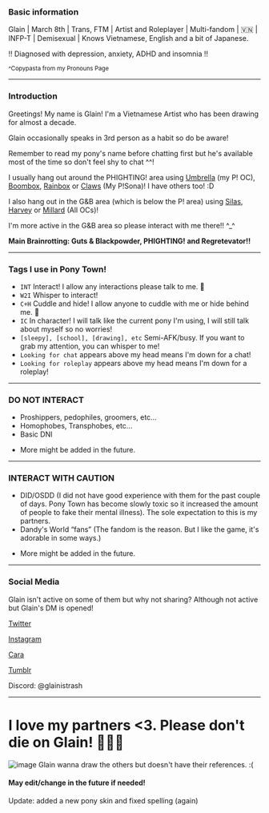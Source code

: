 ### Basic information

Glain | March 8th | Trans, FTM | Artist and Roleplayer | Multi-fandom | 🇻🇳 | INFP-T | Demisexual | Knows Vietnamese, English and a bit of Japanese.

!! Diagnosed with depression, anxiety, ADHD and insomnia !!

<sup>^Copypasta from my Pronouns Page</sup>

------------------------------------

### Introduction
 
Greetings! My name is Glain! I'm a Vietnamese Artist who has been drawing for almost a decade.

Glain occasionally speaks in 3rd person as a habit so do be aware!

Remember to read my pony's name before chatting first but he's available most of the time so don't feel shy to chat ^^!

I usually hang out around the PHIGHTING! area using [Umbrella](https://file.garden/ZogMxQjYh2LIAH4W/pony-town-Umbrella-%20P!%20OC%20-%20INT_W2I_C%2BH-stand-shadow-name-bg-padded-16x.png) (my P! OC), [Boombox](https://file.garden/ZogMxQjYh2LIAH4W/pony-town-Boombox%20-%20P!%20-%20INT_C%2BH-stand-shadow-name-bg-padded-16x%20(1).png), [Rainbox](https://file.garden/ZogMxQjYh2LIAH4W/pony-town-Rainbox%20-%20P!%20-%20INT_C%2BH-stand-shadow-name-bg-padded-16x.png) or [Claws](https://file.garden/ZogMxQjYh2LIAH4W/pony-town-Claws-P!Sona-INT_C%2BH_IC-stand-shadow-name-bg-padded-16x.png) (My P!Sona)! I have others too! :D

I also hang out in the G&B area (which is below the P! area) using [Silas](https://file.garden/ZogMxQjYh2LIAH4W/pony-town-_i'm%20blind_-G%26B%20OC-INT_C%2BH-stand-name-bg-padded-16x.png), [Harvey](https://file.garden/ZogMxQjYh2LIAH4W/pony-town-_hey%20Big%20Si!_-G%26B%20OC-INT_C%2BH-stand-name-bg-padded-16x.png) or [Millard](https://file.garden/ZogMxQjYh2LIAH4W/pony-town-Millard%20Gordon%20Gilbert-G%26B%20OC-stand-name-bg-padded-toy346-16x.png) (All OCs)!

I'm more active in the G&B area so please interact with me there!! ^_^ 

**Main Brainrotting: Guts & Blackpowder, PHIGHTING! and Regretevator!!**

------------------------------------

### Tags I use in Pony Town!
- `INT` Interact! I allow any interactions please talk to me. 🫶
- `W2I` Whisper to interact!
- `C+H` Cuddle and hide! I allow anyone to cuddle with me or hide behind me. 💝
- `IC` In character! I will talk like the current pony I'm using, I will still talk about myself so no worries!
- `[sleepy], [school], [drawing], etc` Semi-AFK/busy. If you want to grab my attention, you can whisper to me!
- `Looking for chat` appears above my head means I'm down for a chat!
- `Looking for roleplay` appears above my head means I'm down for a roleplay!

-------------------------------------

### DO NOT INTERACT

- Proshippers, pedophiles, groomers, etc...
- Homophobes, Transphobes, etc...
- Basic DNI
+ More might be added in the future.

-------------------------------------

### INTERACT WITH CAUTION

- DID/OSDD (I did not have good experience with them for the past couple of days. Pony Town has become slowly toxic so it increased the amount of people to fake their mental illness). The sole expectation to this is my partners.
- Dandy's World “fans” (The fandom is the reason. But I like the game, it's adorable in some ways.)
+ More might be added in the future.

-------------------------------------

### Social Media

Glain isn't active on some of them but why not sharing? Although not active but Glain's DM is opened!

[Twitter](https://x.com/GlainTrashArt?t=2wvxaqWSQEZZhJlK7dDi0g&s=09) 

[Instagram](https://www.instagram.com/glaintrashart?igsh=bHR4NGwxcWc1cG5q) 

[Cara](https://cara.app/glaintrashart) 

[Tumblr](https://www.tumblr.com/glaintrashart?source=share) 

Discord: @glainistrash

-------------------------------------

# I love my partners <3. Please don't die on Glain! 🫶💝💖 
![image](https://file.garden/ZogMxQjYh2LIAH4W/20240915_161532.png) 
Glain wanna draw the others but doesn't have their references. :(


#### May edit/change in the future if needed!

Update: added a new pony skin and fixed spelling (again)
